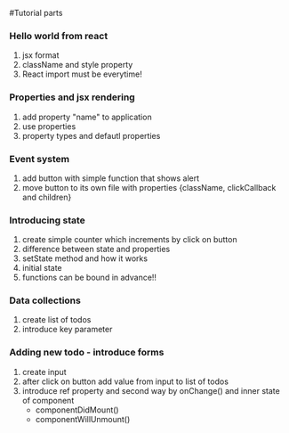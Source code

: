 #Tutorial parts

### Hello world from react
1. jsx format
2. className and style property
3. React import must be everytime!

### Properties and jsx rendering
1. add property "name" to application
2. use properties
3. property types and defautl properties

### Event system
1. add button with simple function that shows alert
2. move button to its own file with properties {className, clickCallback and children}

### Introducing state
1. create simple counter which increments by click on button
2. difference between state and properties
3. setState method and how it works
4. initial state
5. functions can be bound in advance!!

### Data collections
1. create list of todos 
2. introduce key parameter

### Adding new todo - introduce forms
1. create input
2. after click on button add value from input to list of todos
3. introduce ref property and second way by onChange() and inner state of component
    - componentDidMount()
    - componentWillUnmount()
    
 